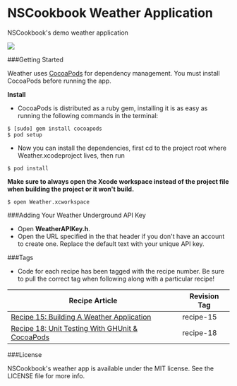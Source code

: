 NSCookbook Weather Application
==========

NSCookbook's demo weather application

![](http://nscookbook.com/wp-content/uploads/2013/02/recipe15-8.png)

###Getting Started

Weather uses [CocoaPods](http://cocoapods.org) for dependency management. You must install CocoaPods before running the app.

**Install**

* CocoaPods is distributed as a ruby gem, installing it is as easy as running the following commands in the terminal:

````
$ [sudo] gem install cocoapods
$ pod setup
````

* Now you can install the dependencies, first cd to the project root where Weather.xcodeproject lives, then run

````
$ pod install
````

**Make sure to always open the Xcode workspace instead of the project file when building the project or it won't build.**

````
$ open Weather.xcworkspace
````

###Adding Your Weather Underground API Key

* Open **WeatherAPIKey.h**.
* Open the URL specified in the that header if you don't have an account to create one. Replace the default text with your unique API key.

###Tags

* Code for each recipe has been tagged with the recipe number. Be sure to pull the correct tag when following along with a particular recipe!

| Recipe Article | Revision Tag | 
| ------------ 	| ------------- |
| [Recipe 15: Building A Weather Application](http://nscookbook.com/2013/02/ios-programming-recipe-15-building-a-weather-application/) | recipe-15  |
| [Recipe 18: Unit Testing With GHUnit & CocoaPods](http://nscookbook.com/2013/03/recipe-18-unit-testing-with-ghunit-cocoapods/‎) | recipe-18  |
###License

NSCookbook's weather app is available under the MIT license. See the LICENSE file for more info.
